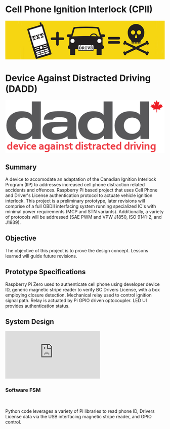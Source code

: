 # Cell Phone Ignition Interlock (CPII)
![](https://github.com/morganjlw/CPII/blob/master/images/texting%20and%20driving.jpg)
# Device Against Distracted Driving (DADD)
![](https://github.com/morganjlw/CPII/blob/master/images/dadd.png)


## Summary
A device to accomodate an adaptation of the Canadian Ignition Interlock Program (IIP) to addresses increased cell phone distraction related accidents and offences. Raspberry Pi based project that uses Cell Phone and Driver's License authentication protocol to actuate vehicle ignition interlock. This project is a preliminary prototype, later revisions will comprise of a full OBDII interfacing system running specialized IC's with minimal power requirements (MCP and STN variants). Additionally, a variety of protocols will be addressed (SAE PWM and VPW J1850, ISO 9141-2, and J1939).

## Objective
The objective of this project is to prove the design concept. Lessons learned will guide future revisions. 

## Prototype Specifications
Raspberry Pi Zero used to authenticate cell phone using developer device ID, generic magnetic stripe reader to verify BC Drivers License, with a box employing closure detection. Mechanical relay used to control ignition signal path. Relay is actuated by Pi GPIO driven optocoupler. LED UI provides authentication status.

## System Design

![](https://github.com/morganjlw/CPII/blob/master/images/CPII%20System%20Diagram.pdf)

### Software FSM
![]()

Python code leverages a variety of Pi libraries to read phone ID, Drivers License data via the USB interfacing magnetic stripe reader, and GPIO control.
